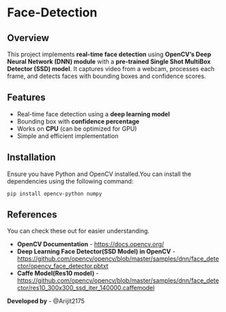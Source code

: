 # Face-Detection

## Overview  
This project implements **real-time face detection** using **OpenCV’s Deep Neural Network (DNN) module** with a **pre-trained Single Shot MultiBox Detector (SSD) model**. It captures video from a webcam, processes each frame, and detects faces with bounding boxes and confidence scores.  

## Features  
- Real-time face detection using a **deep learning model**  
- Bounding box with **confidence percentage**  
- Works on **CPU** (can be optimized for GPU)  
- Simple and efficient implementation  

## Installation  
Ensure you have Python and OpenCV installed.You can install the dependencies using the following command:  
```
pip install opencv-python numpy
```

## References
You can check these out for easier understanding.

- **OpenCV Documentation** - https://docs.opencv.org/
- **Deep Learning Face Detector(SSD Model) in OpenCV** - https://github.com/opencv/opencv/blob/master/samples/dnn/face_detector/opencv_face_detector.pbtxt
- **Caffe Model(Res10 model)** - https://github.com/opencv/opencv/blob/master/samples/dnn/face_detector/res10_300x300_ssd_iter_140000.caffemodel

**Developed by** - @Arijit2175
